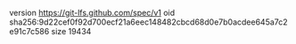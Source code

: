 version https://git-lfs.github.com/spec/v1
oid sha256:9d22cef0f92d700ecf21a6eec148482cbcd68d0e7b0acdee645a7c2e91c7c586
size 19434
